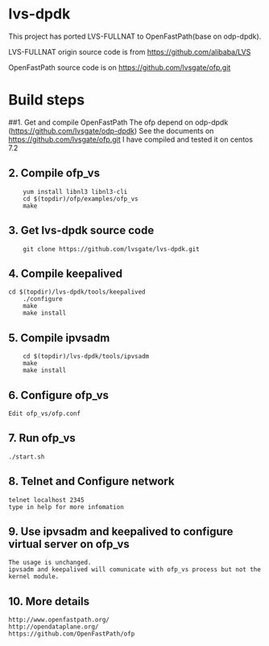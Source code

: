 # lvs-dpdk

This project has ported LVS-FULLNAT to OpenFastPath(base on odp-dpdk).

LVS-FULLNAT origin source code is from https://github.com/alibaba/LVS

OpenFastPath source code is on https://github.com/lvsgate/ofp.git

# Build steps
##1. Get and compile OpenFastPath
    The ofp depend on odp-dpdk (https://github.com/lvsgate/odp-dpdk) 
    See the documents on https://github.com/lvsgate/ofp.git
    I have compiled and tested it on centos 7.2

## 2. Compile ofp_vs 
		yum install libnl3 libnl3-cli
		cd $(topdir)/ofp/examples/ofp_vs
		make

## 3. Get lvs-dpdk source code
		git clone https://github.com/lvsgate/lvs-dpdk.git

## 4. Compile keepalived
  	cd $(topdir)/lvs-dpdk/tools/keepalived
		./configure
		make
		make install

## 5. Compile ipvsadm
		cd $(topdir)/lvs-dpdk/tools/ipvsadm
		make
		make install
		
## 6. Configure ofp_vs
    Edit ofp_vs/ofp.conf
    
## 7. Run ofp_vs
    ./start.sh

## 8. Telnet and Configure network
    telnet localhost 2345
    type in help for more infomation


## 9. Use ipvsadm and keepalived to configure virtual server on ofp_vs
    The usage is unchanged.
    ipvsadm and keepalived will comunicate with ofp_vs process but not the kernel module.

## 10. More details
    http://www.openfastpath.org/
    http://opendataplane.org/
    https://github.com/OpenFastPath/ofp
